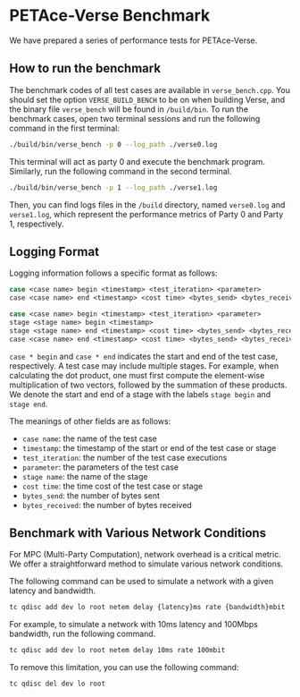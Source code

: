 # PETAce-Verse Benchmark

We have prepared a series of performance tests for PETAce-Verse.

## How to run the benchmark

The benchmark codes of all test cases are available in `verse_bench.cpp`.
You should set the option `VERSE_BUILD_BENCH` to be on when building Verse, and the binary file `verse_bench` will be found in `/build/bin`.
To run the benchmark cases, open two terminal sessions and run the following command in the first terminal:

```bash
./build/bin/verse_bench -p 0 --log_path ./verse0.log
```
This terminal will act as party 0 and execute the benchmark program.
Similarly, run the following command in the second terminal.

```bash
./build/bin/verse_bench -p 1 --log_path ./verse1.log
```

Then, you can find logs files in the `/build` directory, named `verse0.log` and `verse1.log`, which represent the performance metrics of Party 0 and Party 1, respectively.

## Logging Format
Logging information follows a specific format as follows:

```bash
case <case name> begin <timestamp> <test_iteration> <parameter>
case <case name> end <timestamp> <cost time> <bytes_send> <bytes_received>
```

```bash
case <case name> begin <timestamp> <test_iteration> <parameter>
stage <stage name> begin <timestamp>
stage <stage name> end <timestamp> <cost time> <bytes_send> <bytes_received>
case <case name> end <timestamp> <cost time> <bytes_send> <bytes_received>
```

`case * begin` and `case * end` indicates the start and end of the test case, respectively. A test case may include multiple stages. For example, when calculating the dot product, one must first compute the element-wise multiplication of two vectors, followed by the summation of these products. We denote the start and end of a stage with the labels `stage begin` and `stage end`.

The meanings of other fields are as follows:

- `case name`: the name of the test case
- `timestamp`: the timestamp of the start or end of the test case or stage
- `test_iteration`: the number of the test case executions
- `parameter`: the parameters of the test case
- `stage name`: the name of the stage
- `cost time`: the time cost of the test case or stage
- `bytes_send`: the number of bytes sent
- `bytes_received`: the number of bytes received

## Benchmark with Various Network Conditions

For MPC (Multi-Party Computation), network overhead is a critical metric. We offer a straightforward method to simulate various network conditions.

The following command can be used to simulate a network with a given latency and bandwidth.

```bash
tc qdisc add dev lo root netem delay {latency}ms rate {bandwidth}mbit
```

For example, to simulate a network with 10ms latency and 100Mbps bandwidth, run the following command.

```bash
tc qdisc add dev lo root netem delay 10ms rate 100mbit
```

To remove this limitation, you can use the following command:

```bash
tc qdisc del dev lo root
```
